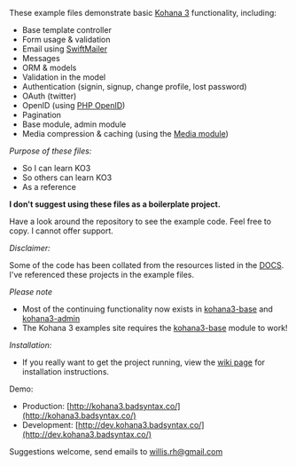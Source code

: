 These example files demonstrate basic [Kohana 3](http://kohanaframework.org/) functionality, including:

* Base template controller
* Form usage & validation
* Email using [SwiftMailer](https://github.com/swiftmailer/swiftmailer)
* Messages
* ORM & models
* Validation in the model
* Authentication (signin, signup, change profile, lost password)
* OAuth (twitter)
* OpenID (using [PHP OpenID](https://github.com/openid/php-openid))
* Pagination
* Base module, admin module
* Media compression & caching (using the [Media module](https://github.com/azampagl/kohana-media))

*Purpose of these files:*

* So I can learn KO3
* So others can learn KO3
* As a reference

**I don't suggest using these files as a boilerplate project.**

Have a look around the repository to see the example code. Feel free to copy. I cannot offer support.

*Disclaimer:*

Some of the code has been collated from the resources listed in the [DOCS](https://github.com/badsyntax/kohana3-examples/blob/master/DOCS.md). I've
referenced these projects in the example files.

*Please note*

* Most of the continuing functionality now exists in [kohana3-base](https://github.com/badsyntax/kohana3-base) and [kohana3-admin](https://github.com/badsyntax/kohana3-admin)
* The Kohana 3 examples site requires the [kohana3-base](https://github.com/badsyntax/kohana3-base) module to work!

*Installation:*

* If you really want to get the project running, view the [wiki page](https://github.com/badsyntax/kohana3-examples/wiki/Installation) for installation instructions.

Demo:

* Production: [http://kohana3.badsyntax.co/](http://kohana3.badsyntax.co/)
* Development: [http://dev.kohana3.badsyntax.co/](http://dev.kohana3.badsyntax.co/)

Suggestions welcome, send emails to willis.rh@gmail.com
